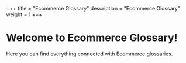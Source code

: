 +++
title = "Ecommerce Glossary"
description = "Ecommerce Glossary"
weight = 1
+++
# Welcome to Ecommerce Glossary!

Here you can find everything connected with Ecommerce glossaries. 